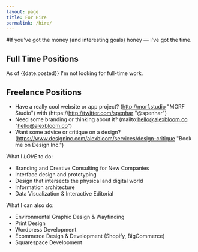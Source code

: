 ```yaml
---
layout: page
title: For Hire
permalink: /hire/
---
```


#If you've got the money (and interesting goals) honey &mdash; I've got the time.

## Full Time Positions
As of {{date.posted}} I'm not looking for full-time work.

## Freelance Positions
- Have a really cool website or app project? (http://morf.studio "MORF Studio") with (https://http://twitter.com/spenhar "@spenhar")
- Need some branding or thinking about it? (mailto:hello@alexbloom.co "hello@alexbloom.co")
- Want some advice or critique on a design? (https://www.designinc.com/alexbloom/services/design-critique "Book me on Design Inc.")

What I *LOVE* to do:
- Branding and Creative Consulting for New Companies
- Interface design and prototyping
- Design that intersects the physical and digital world
- Information architecture
- Data Visualization & Interactive Editorial

What I can also do:
- Environmental Graphic Design & Wayfinding
- Print Design
- Wordpress Development
- Ecommerce Design & Development (Shopify, BigCommerce)
- Squarespace Development
